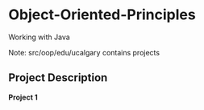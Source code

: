 # Object-Oriented-Principles
Working with Java

Note:
src/oop/edu/ucalgary contains projects 

## Project Description
**Project 1**

